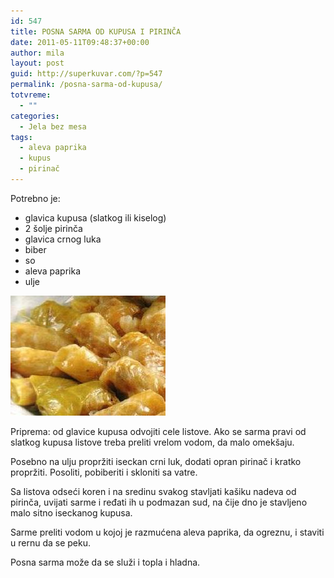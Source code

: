 ```yaml
---
id: 547
title: POSNA SARMA OD KUPUSA I PIRINČA
date: 2011-05-11T09:48:37+00:00
author: mila
layout: post
guid: http://superkuvar.com/?p=547
permalink: /posna-sarma-od-kupusa/
totvreme:
  - ""
categories:
  - Jela bez mesa
tags:
  - aleva paprika
  - kupus
  - pirinač
---
```

Potrebno je:

  * glavica kupusa (slatkog ili kiselog)
  * 2 šolje pirinča
  * glavica crnog luka
  * biber
  * so
  * aleva paprika
  * ulje

<img class="alignnone size-full wp-image-618" title="posnesarmeodkupusa" src="/wp-content/uploads/2011/05/posnesarmeodkupusa.jpg" alt="" width="248" height="192" /> 

Priprema: od glavice kupusa odvojiti cele listove. Ako se sarma pravi od slatkog kupusa listove treba preliti vrelom vodom, da malo omekšaju.

Posebno na ulju propržiti iseckan crni luk, dodati opran pirinač i kratko propržiti. Posoliti, pobiberiti i skloniti sa vatre.

Sa listova odseći koren i na sredinu svakog stavljati kašiku nadeva od pirinča, uvijati sarme i ređati ih u podmazan sud, na čije dno je stavljeno malo sitno iseckanog kupusa.

Sarme preliti vodom u kojoj je razmućena aleva paprika, da ogreznu, i staviti u rernu da se peku.

Posna sarma može da se služi i topla i hladna.